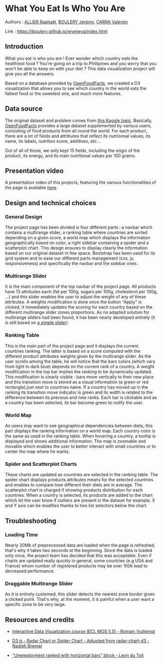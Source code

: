 # What You Eat Is Who You Are

Authors : [ALLIER Raphaël](https://github.com/RaphAllier), [BOULERY Jérémy](https://github.com/Jboulery), [CARRA Valentin](https://github.com/ValentinCrr)

Link : https://jboulery.github.io/wyeiwya/index.html

## Introduction

What you eat is who you are ! Ever wonder which country eats the healthiest food ? You're going on a trip to Phillipines and you worry that you won't be able to keep on with your diet ? This data visualization project will give you all the answers.

Based on a database provided by [OpenFoodFacts](https://world.openfoodfacts.org/), we created a D3 visualization that allows you to see which country in the world eats the fattest food or the sweetest one, and much more features.

## Data source

The original dataset and problem comes from [this Kaggle topic](https://www.kaggle.com/openfoodfacts/world-food-facts). Basically, [OpenFoodFacts](https://world.openfoodfacts.org/) provides a large dataset supplemented by various users, consisting of 
food products from all round the world. For each product, there are a lot of fields and attributes that reflect its nutrionnal values, its name, its labels, nutrition score, additives, etc...

Out of all of those, we only kept 15 fields, including the origin of the product, its energy, and its main nutritional values per 100 grams.

## Presentation video

A presentation video of this projects, featuring the various functionalities of the page is available [here](https://www.youtube.com/watch?v=eJ4Af0J4mxE&feature=youtu.be).

## Design and technical choices

### General Design

The project page has been divided is four different parts : a navbar which contains a multirange slider, a ranking table where countries are sorted depending on a given score, a world map which displays the information geographically based on color, a right sidebar containing a spider and a scatterplot chart.
This design ensures to display clearly the information based on our original dataset in few space. Bootstrap has been used for its grid system and to ease our different parts management (css, js, responsiveness) and specifically the navbar and the sidebar ones.

### Multirange Slider

It is the main component of the top navbar of the project page. All products have 13 attributes each (fat per 100g, sugars per 100g, cholesterol per 100g, ...) and this slider enables the user to adjust the weight of any of these attributes. A weights modification is done once the button "Apply" is clicked, it immediately updates the scoring for each country based on the different multirange slider zones proportions. 
As no adapted solution for multirange sliders had been found, it has been nearly developed entirely (it is still based on [a simple slider](https://bl.ocks.org/mbostock/6452972)).

### Ranking Table

This is the main part of the project page and it displays the current countries ranking. The latter is based on a score computed with the different product attributes weights given by the multirange slider. 
As the user scrolls among the table, he will notice that the bars colors (which vary from light to dark blue) depends on the current rank of a country. A weight modification in the top bar implies the ranking to be dynamically updated. This modification is clearly visible : bars move vertically to their new place and this transition move is stored as a visual information (a green or red rectangle) just next to countries name. If a country has moved up in the ranking its transition move indicator is green and its width is related to the difference between its previous and new ranks.
Each bar is clickable and as a country has been selected, its bar become green to notify the user. 

### World Map

As users may want to see geographical dependencies between diets, this part displays the ranking information on a world map. Each country color is the same as used in the ranking table. When hovering a country, a tooltip is displayed and shows additional information.
The map is zoomable and movable which enables the user to better interact with small countries or to center the map where he wants.

### Spider and Scatterplot Charts

These charts are updated as countries are selected in the ranking table. The spider chart displays products attributes means for the selected countries and enables to compare how different their diets are in average.
The scatterplot chart is charged if showing products distribution for each countries. When a country is selected, its products are added to the chart which let the user know if outliers are present in the dataset for example. X and Y axis can be modifies thanks to two list selectors below the chart.  

## Troubleshooting

### Loading Time

Nearly 20Mb of preprocessed data are loaded when the page is refreshed, that's why it takes two seconds at the beginning. Since the data is loaded only once, the project team has decided that this was acceptable. Even if charts are updated really quickly in general, some countries (e.g USA and France) whom number of registered products may be over 100k lead to decreased performance.

### Draggable Multirange Slider

As it is entirely customed, this slider detects the nearest zone border given a clicked point. That's why, at the moment, it is painful when a user want a specific zone to be very large.

## Resources and credits

- [Interactive Data Visualization course (ECL MOS 5.5) - Romain Vuillemot](https://github.com/LyonDataViz/MOS5.5-Dataviz)

- [D3.js - Radar Chart or Spider Chart - Adjusted from radar-chart-d3 - Nadieh Bremer](http://bl.ocks.org/nbremer/6506614)

- ["Unemployment ranked with horizontal bars" block - Leon du Toit](http://bl.ocks.org/leondutoit/6436923)
